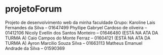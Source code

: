 # projetoForum
Projeto de desenvolvimento web da minha faculdade 
Grupo:
Karoline Lais Fernandes da Silva – 01647499
Phyllipe Gabryel Cardoso de oliveira – 01412106
Nicoly Evellin dos Santos Monteiro – 01646480 (ESTÁ NA ATA DA TURMA A)
Caio Campos do Monte Ferraz – 01604121 (ESTÁ NA ATA DA TURMA A)
Ayron Marcilio Souza Silva – 01663113
Matheus Emanuel Andrade da Silva – 01590369


